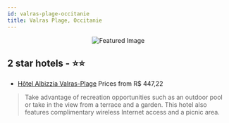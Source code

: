 ```yaml
---
id: valras-plage-occitanie
title: Valras Plage, Occitanie
---
```


<center><img src="https://i.travelapi.com/hotels/38000000/37170000/37168400/37168325/737f1a57_z.jpg" alt="Featured Image" /></center>


##  2 star hotels - ⭐️⭐️

-    [Hôtel Albizzia Valras-Plage](https://us.hurb.com/hotels/valras-plage/hotel-albizzia-valras-plage-JNP-JP878515?cmp=18055) Prices from R$ 447,22
   > Take advantage of recreation opportunities such as an outdoor pool or take in the view from a terrace and a garden. This hotel also features complimentary wireless Internet access and a picnic area.
